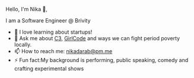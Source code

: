 Hello, I'm Nika 👋,

I am a Software Engineer @ Brivity
- 🌱 I love learning about startups! 
- 💬 Ask me about [C3](https://coochiecare.club/), [GirlCode](https://girlcode-client.vercel.app/) and ways we can fight period poverty locally.
- 📫 How to reach me: nikadarab@pm.me 
- ⚡ Fun fact:My background is performing, public speaking, comedy and crafting experimental shows 


